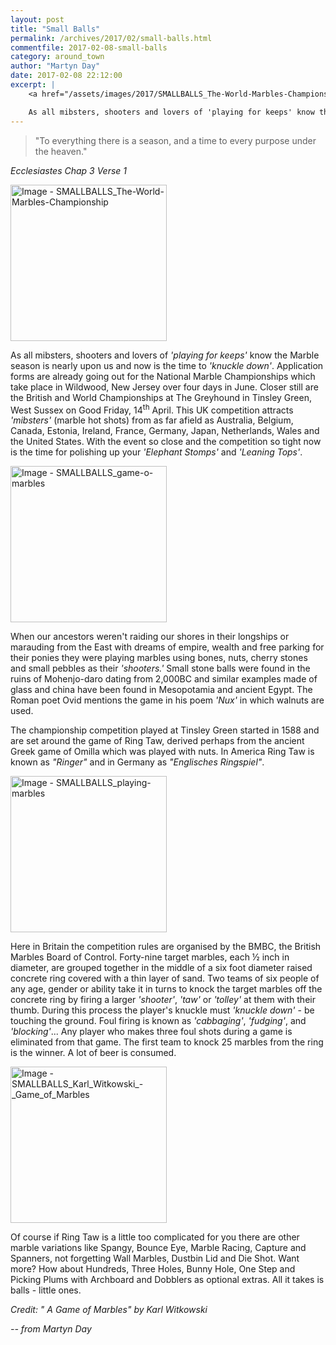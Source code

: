 ```yaml
---
layout: post
title: "Small Balls"
permalink: /archives/2017/02/small-balls.html
commentfile: 2017-02-08-small-balls
category: around_town
author: "Martyn Day"
date: 2017-02-08 22:12:00
excerpt: |
    <a href="/assets/images/2017/SMALLBALLS_The-World-Marbles-Championship.jpg" title="Click for a larger image"><img src="/assets/images/2017/SMALLBALLS_The-World-Marbles-Championship-thumb.jpg" width="150" alt="Image - SMALLBALLS_The-World-Marbles-Championship"  class="photo right"/></a>

    As all mibsters, shooters and lovers of 'playing for keeps' know the Marble season is nearly upon us and now is the time to 'knuckle down'.  Application forms are already going out for the National Marble Championships which take place in Wildwood, New Jersey over four days in June.
---
```


> "To everything there is a season, and a time to every purpose under the heaven."

<cite>Ecclesiastes Chap 3 Verse 1</cite>

<a href="/assets/images/2017/SMALLBALLS_The-World-Marbles-Championship.jpg" title="Click for a larger image"><img src="/assets/images/2017/SMALLBALLS_The-World-Marbles-Championship-thumb.jpg" width="250" alt="Image - SMALLBALLS_The-World-Marbles-Championship"  class="photo right"/></a>

As all mibsters, shooters and lovers of <em>'playing for keeps'</em> know the Marble season is nearly upon us and now is the time to <em>'knuckle down'</em>. Application forms are already going out for the National Marble Championships which take place in Wildwood, New Jersey over four days in June. Closer still are the British and World Championships at The Greyhound in Tinsley Green, West Sussex on Good Friday, 14<sup>th</sup> April. This UK competition attracts <em>'mibsters'</em> (marble hot shots) from as far afield as Australia, Belgium, Canada, Estonia, Ireland, France, Germany, Japan, Netherlands, Wales and the United States. With the event so close and the competition so tight now is the time for polishing up your <em>'Elephant Stomps'</em> and <em>'Leaning Tops'</em>.

<a href="/assets/images/2017/SMALLBALLS_game-o-marbles.jpg" title="Click for a larger image"><img src="/assets/images/2017/SMALLBALLS_game-o-marbles-thumb.jpg" width="250" alt="Image - SMALLBALLS_game-o-marbles"  class="photo right"/></a>

When our ancestors weren't raiding our shores in their longships or marauding from the East with dreams of empire, wealth and free parking for their ponies they were playing marbles using bones, nuts, cherry stones and small pebbles as their <em>'shooters.'</em> Small stone balls were found in the ruins of Mohenjo-daro dating from 2,000BC and similar examples made of glass and china have been found in Mesopotamia and ancient Egypt. The Roman poet Ovid mentions the game in his poem <em>'Nux'</em> in which walnuts are used.

The championship competition played at Tinsley Green started in 1588 and are set around the game of Ring Taw, derived perhaps from the ancient Greek game of Omilla which was played with nuts. In America Ring Taw is known as <em>"Ringer"</em> and in Germany as <em>"Englisches Ringspiel"</em>.

<a href="/assets/images/2017/SMALLBALLS_playing-marbles.jpg" title="Click for a larger image"><img src="/assets/images/2017/SMALLBALLS_playing-marbles-thumb.jpg" width="250" alt="Image - SMALLBALLS_playing-marbles"  class="photo right"/></a>

Here in Britain the competition rules are organised by the BMBC, the British Marbles Board of Control. Forty-nine target marbles, each ½ inch in diameter, are grouped together in the middle of a six foot diameter raised concrete ring covered with a thin layer of sand. Two teams of six people of any age, gender or ability take it in turns to knock the target marbles off the concrete ring by firing a larger <em>'shooter'</em>, <em>'taw'</em> or <em>'tolley'</em> at them with their thumb. During this process the player's knuckle must <em>'knuckle down'</em> - be touching the ground. Foul firing is known as <em>'cabbaging'</em>, <em>'fudging'</em>, and <em>'blocking'</em>... Any player who makes three foul shots during a game is eliminated from that game. The first team to knock 25 marbles from the ring is the winner. A lot of beer is consumed.

<a href="/assets/images/2017/SMALLBALLS_Karl_Witkowski_-_Game_of_Marbles.jpg" title="Click for a larger image"><img src="/assets/images/2017/SMALLBALLS_Karl_Witkowski_-_Game_of_Marbles-thumb.jpg" width="250" alt="Image - SMALLBALLS_Karl_Witkowski_-_Game_of_Marbles"  class="photo right"/></a>

Of course if Ring Taw is a little too complicated for you there are other marble variations like Spangy, Bounce Eye, Marble Racing, Capture and Spanners, not forgetting Wall Marbles, Dustbin Lid and Die Shot. Want more? How about Hundreds, Three Holes, Bunny Hole, One Step and Picking Plums with Archboard and Dobblers as optional extras. All it takes is balls - little ones.

<em>Credit: " A Game of Marbles" by Karl Witkowski</em>

<cite>-- from Martyn Day</cite>
